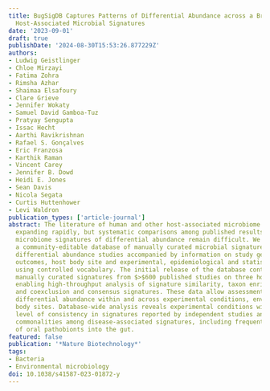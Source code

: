 ```yaml
---
title: BugSigDB Captures Patterns of Differential Abundance across a Broad Range of
  Host-Associated Microbial Signatures
date: '2023-09-01'
draft: true
publishDate: '2024-08-30T15:53:26.877229Z'
authors:
- Ludwig Geistlinger
- Chloe Mirzayi
- Fatima Zohra
- Rimsha Azhar
- Shaimaa Elsafoury
- Clare Grieve
- Jennifer Wokaty
- Samuel David Gamboa-Tuz
- Pratyay Sengupta
- Issac Hecht
- Aarthi Ravikrishnan
- Rafael S. Gonçalves
- Eric Franzosa
- Karthik Raman
- Vincent Carey
- Jennifer B. Dowd
- Heidi E. Jones
- Sean Davis
- Nicola Segata
- Curtis Huttenhower
- Levi Waldron
publication_types: ['article-journal']
abstract: The literature of human and other host-associated microbiome studies is
  expanding rapidly, but systematic comparisons among published results of host-associated
  microbiome signatures of differential abundance remain difficult. We present BugSigDB,
  a community-editable database of manually curated microbial signatures from published
  differential abundance studies accompanied by information on study geography, health
  outcomes, host body site and experimental, epidemiological and statistical methods
  using controlled vocabulary. The initial release of the database contains $>$2,500
  manually curated signatures from $>$600 published studies on three host species,
  enabling high-throughput analysis of signature similarity, taxon enrichment, co-occurrence
  and coexclusion and consensus signatures. These data allow assessment of microbiome
  differential abundance within and across experimental conditions, environments or
  body sites. Database-wide analysis reveals experimental conditions with the highest
  level of consistency in signatures reported by independent studies and identifies
  commonalities among disease-associated signatures, including frequent introgression
  of oral pathobionts into the gut.
featured: false
publication: '*Nature Biotechnology*'
tags:
- Bacteria
- Environmental microbiology
doi: 10.1038/s41587-023-01872-y
---
```


